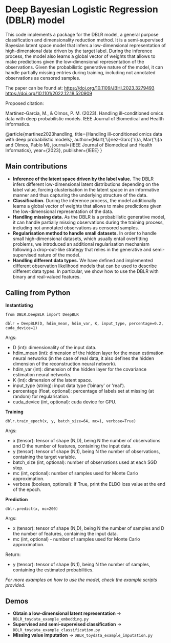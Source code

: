 # Deep Bayesian Logistic Regression (DBLR) model

This code implements a package for the DBLR model, a general purpose classification and dimensionality reduction method. It is a semi-supervised Bayesian latent space model that infers a low-dimensional representation of high-dimensional data driven by the target label. During the inference process, the model also learns a global vector of weights that allows to make predictions given the low-dimensional representation of the observations. Given the probabilistic generative nature of the model, it can handle partially missing entries during training, including not annotated observations as censored samples. 

The paper can be found at:
https://doi.org/10.1109/JBHI.2023.3279493
https://doi.org/10.1101/2022.12.18.520909

Proposed citation:

Martínez-García, M., & Olmos, P. M. (2023). Handling ill-conditioned omics data with deep probabilistic models. IEEE Journal of Biomedical and Health Informatics.

@article{martinez2023handling,
  title={Handling ill-conditioned omics data with deep probabilistic models},
  author={Mart{\'\i}nez-Garc{\'\i}a, Mar{\'\i}a and Olmos, Pablo M},
  journal={IEEE Journal of Biomedical and Health Informatics},
  year={2023},
  publisher={IEEE}
}

## Main contributions

- **Inference of the latent space driven by the label value.** The DBLR infers different low-dimensional latent distributions depending on the label value, forcing clusterisation in the latent space in an informative manner and thus capturing the underlying structure of the data.
- **Classification.** During the inference process, the model additionally learns a global vector of weights that allows to make predictions given the low-dimensional representation of the data.
- **Handling missing data.** As the DBLR is a probabilistic generative model, it can handle partially missing observations during the training process, including not annotated observations as censored samples.
- **Regularisation method to handle small datasets.** In order to handle small high-dimensional datasets, which usually entail overfitting problems, we introduced an additional regularisation mechanism following a drop-out-like strategy that relies in the generative and semi-supervised nature of the model.
- **Handling different data types.** We have defined and implemented different observation likelihood models that can be used to describe different data types. In particular, we show how to use the DBLR with binary and real-valued features.

## Calling from Python

**Instantiating**

```
from DBLR.DeepBLR import DeepBLR

dblr = DeepBLR(D, hdim_mean, hdim_var, K, input_type, percentage=0.2, cuda_device=1)
```
Args:
- D (int): dimensionality of the input data.
- hdim_mean (int): dimension of the hidden layer for the mean estimation neural networks (in the case of real data, it also defines the hidden dimension of the reconstruction neural network).
- hdim_var (int): dimension of the hidden layer for the covariance estimation neural networks.
- K (int): dimension of the latent space.
- input_type (string): input data type ('binary' or 'real').
- percentage (float, optional): percentage of labels set at missing (at random) for regularisation.
- cuda_device (int, optional): cuda device for GPU.

**Training**

```
dblr.train_epoch(x, y, batch_size=64, mc=1, verbose=True)
```
Args:
- x (tensor): tensor of shape (N,D), being N the number of observations and D the number of features, containing the input data.
- y (tensor): tensor of shape (N,1), being N the number of observations, containing the target variable.
- batch_size (int, optional): number of observations used at each SGD step.
- mc (int, optional): number of samples used for Monte Carlo approximation.
- verbose (boolean, optional): if True, print the ELBO loss value at the end of the epoch.

**Prediction**
```
dblr.predict(x, mc=200)
```
Args:
- x (tensor): tensor of shape (N,D), being N the number of samples and D the number of features, containing the input data.
- mc (int, optional) - number of samples used for Monte Carlo approximation.

Return:
- y (tensor): tensor of shape (N,1), being N the number of samples, containing the estimated probabilities.

*For more examples on how to use the model, check the example scripts provided.*

## Demos

- **Obtain a low-dimensional latent representation** -> `DBLR_toydata_example_embedding.py`
- **Supervised and semi-supervised classification** -> `DBLR_toydata_example_classification.py`
- **Missing value imputation** -> `DBLR_toydata_example_imputation.py`
